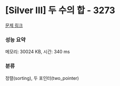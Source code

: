 # [Silver III] 두 수의 합 - 3273 

[문제 링크](https://www.acmicpc.net/problem/3273) 

### 성능 요약

메모리: 30024 KB, 시간: 340 ms

### 분류

정렬(sorting), 두 포인터(two_pointer)

